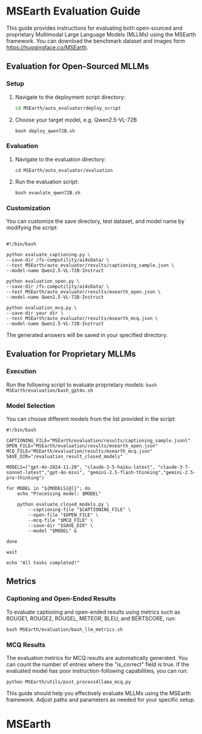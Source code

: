 # MSEarth Evaluation Guide

This guide provides instructions for evaluating both open-sourced and proprietary Multimodal Large Language Models (MLLMs) using the MSEarth framework. You can download the benchmark dataset and images form https://huggingface.co/MSEarth.

## Evaluation for Open-Sourced MLLMs

### Setup

1. Navigate to the deployment script directory:
    ```bash
    cd MSEarth/auto_evaluator/deploy_script
    ```
2. Choose your target model, e.g. Qwen2.5-VL-72B

    ```
    bash deploy_qwen72B.sh
    ```

### Evaluation
1. Navigate to the evaluation directory:
    ```
    cd MSEarth/auto_evaluator/evaluation
    ```
2. Run the evaluation script:
    ```
    bash evaulate_qwen72B.sh
    ```
### Customization

You can customize the save directory, test dataset, and model name by modifying the script:
```

#!/bin/bash

python evaluate_captioning.py \
--save-dir /fs-computility/ai4sData/ \
--test MSEarth/auto_evaluator/results/captioning_sample.json \
--model-name Qwen2.5-VL-72B-Instruct

python evaluation_open.py \
--save-dir /fs-computility/ai4sData/ \
--test MSEarth/auto_evaluator/results/msearth_open.json \
--model-name Qwen2.5-VL-72B-Instruct

python evaluation_mcq.py \
--save-dir your dir \
--test MSEarth/auto_evaluator/results/msearth_mcq.json \
--model-name Qwen2.5-VL-72B-Instruct
```
The generated answers will be saved in your specified directory.

## Evaluation for Proprietary MLLMs

### Execution

Run the following script to evaluate proprietary models:
`bash MSEarth/evaluation/bash_gpt4o.sh`
### Model Selection

You can choose different models from the list provided in the script:
```
#!/bin/bash

CAPTIONING_FILE="MSEarth/evaluation/results/captioning_sample.jsonl"
OPEN_FILE="MSEarth/evaluation/results/msearth_open.json"
MCQ_FILE="MSEarth/evaluation/results/msearth_mcq.json"
SAVE_DIR="/evaluation_result_closed_models"

MODELS=("gpt-4o-2024-11-20", "claude-3-5-haiku-latest", "claude-3-7-sonnet-latest","gpt-4o-mini", "gemini-2.5-flash-thinking","gemini-2.5-pro-thinking")

for MODEL in "${MODELS[@]}"; do
    echo "Processing model: $MODEL"

    python evaluate_closed_models.py \
        --captioning-file "$CAPTIONING_FILE" \
        --open-file "$OPEN_FILE" \
        --mcq-file "$MCQ_FILE" \
        --save-dir "$SAVE_DIR" \
        --model "$MODEL" &

done

wait

echo "All tasks completed!"
```

## Metrics

### Captioning and Open-Ended Results

To evaluate captioning and open-ended results using metrics such as ROUGE1, ROUGE2, ROUGEL, METEOR, BLEU, and BERTSCORE, run:

```
bash MSEarth/evaluation/bash_llm_metrics.sh
```

### MCQ Results

The evaluation metrics for MCQ results are automatically generated. You can count the number of entries where the "is_correct" field is true. If the evaluated model has poor instruction-following capabilities, you can run:

`python MSEarth/utils/post_process4llama_mcq.py`

This guide should help you effectively evaluate MLLMs using the MSEarth framework. Adjust paths and parameters as needed for your specific setup.
# MSEarth
